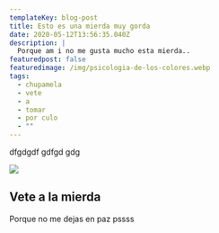 ```yaml
---
templateKey: blog-post
title: Esto es una mierda muy gorda
date: 2020-05-12T13:56:35.040Z
description: |
  Porque am i no me gusta mucho esta mierda..
featuredpost: false
featuredimage: /img/psicologia-de-los-colores.webp
tags:
  - chupamela
  - vete
  - a
  - tomar
  - por culo
  - ""
---
```

dfgdgdf gdfgd gdg 

![](/img/apple-touch-icon.png)

## Vete a la mierda

Porque no me dejas en paz pssss